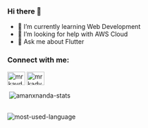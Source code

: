 ### Hi there 👋

<!--
**amanxnanda/amanxnanda** is a ✨ _special_ ✨ repository because its `README.md` (this file) appears on your GitHub profile.

Here are some ideas to get you started:
-->
- 🌱 I’m currently learning Web Development
- 🤔 I’m looking for help with AWS Cloud
- 💬 Ask me about Flutter


<h3 align="left">Connect with me:</h3>
<p align="left">
<a href="https://linkedin.com/in/amanxnanda" target="blank"><img align="center" src="https://www.flaticon.com/svg/vstatic/svg/174/174857.svg?token=exp=1619665172~hmac=5c3f79e63470cd6f613c1d7cdff35658" alt="mrkaydev" height="30" width="40" style="background-color: #ffffff;" /></a>
<a href="https://twitter.com/amanxnanda" target="blank"><img align="center" src="https://www.flaticon.com/svg/vstatic/svg/733/733579.svg?token=exp=1619665074~hmac=b50f188f82d40d4f385027e2a4a2de23" alt="mrkadyev" height="30" width="40" /></a>
  
<br>
<p>&nbsp;<img align="center" src="https://github-readme-stats.vercel.app/api?username=amanxnanda&show_icons=true&theme=cobalt" alt="amanxnanda-stats" /></p>
<br>
<img align = "center" src = "https://github-readme-stats.vercel.app/api/top-langs/?username=amanxnanda&layout=compact&theme=cobalt"  alt="most-used-language">
